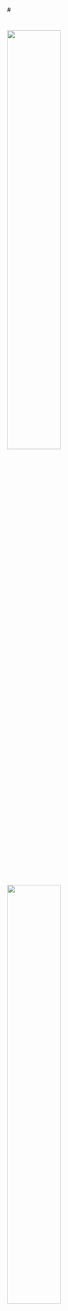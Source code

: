 #<p align="center">
# <img height="50%" width="auto" src ="https://github-readme-stats.vercel.app/api?username=vikks&show_icons=true&count_private=true&theme=darcula&hide_border=true&hide=issues,contribs&bg_color=00000000&custom_title=Code%20Stats">
#  <img height="50%" width="auto" src ="https://github-readme-stats.vercel.app/api/top-langs/?username=vikks&layout=compact&hide_border=true&theme=darcula&bg_color=00000000&langs_count=10&custom_title=Lang%20Stats">
# <img src ="https://github-readme-streak-stats.herokuapp.com?user=vikks&theme=darcula&hide_border=true&background=FFFFFF00">
#</p>

